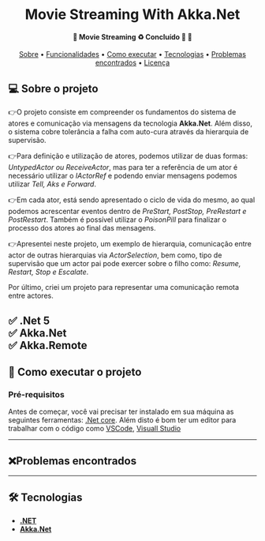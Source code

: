 <h1 align="center">
  Movie Streaming With Akka.Net
</h1>

<h4 align="center">
	🚧  Movie Streaming ♻️ Concluído 🚀 🚧
</h4>

<p align="center">
 <a href="#-sobre-o-projeto">Sobre</a> •
 <a href="#-funcionalidades">Funcionalidades</a> •
 <a href="#-como-executar-o-projeto">Como executar</a> •
 <a href="#-tecnologias">Tecnologias</a> •
 <a href="#-problemas-encontrados">Problemas encontrados</a> •
 <a href="#user-content--licença">Licença</a>
</p>

## 💻 Sobre o projeto

👉O projeto consiste em compreender os fundamentos do sistema de atores e comunicação via mensagens da tecnologia <strong>Akka.Net</strong>. Além disso, o sistema cobre tolerância a falha com auto-cura através da hierarquia de supervisão.

👉Para definição e utilização de atores, podemos utilizar de duas formas: <i>UntypedActor ou ReceiveActor</i>, mas para ter a referência de um ator é necessário utilizar o <i>IActorRef</i> e podendo enviar mensagens podemos utilizar <i>Tell, Aks e Forward</i>.

👉Em cada ator, está sendo apresentado o ciclo de vida do mesmo, ao qual podemos acrescentar eventos dentro de <i>PreStart, PostStop, PreRestart e PostRestart</i>. Também é possível utilizar o <i>PoisonPill</i> para finalizar o processo dos atores ao final das mensagens.

👉Apresentei neste projeto, um exemplo de hierarquia, comunicação entre actor de outras hierarquias via <i>ActorSelection</i>, bem como, tipo de supervisão que um actor pai pode exercer sobre o filho como: <i>Resume, Restart, Stop e Escalate</i>.

Por último, criei um projeto para representar uma comunicação remota entre actores.


✅ .Net 5 <br/>
✅ Akka.Net <br/>
✅ Akka.Remote <br/>
---

## 🚀 Como executar o projeto

### Pré-requisitos

Antes de começar, você vai precisar ter instalado em sua máquina as seguintes ferramentas:
 [.Net core](https://dotnet.microsoft.com/en-us/download/dotnet/5.0).
Além disto é bom ter um editor para trabalhar com o código como [VSCode](https://code.visualstudio.com/), [Visuall Studio](https://visualstudio.microsoft.com/pt-br/downloads/)


---

## ❌Problemas encontrados

 
---

## 🛠 Tecnologias

- **[.NET](https://dotnet.microsoft.com/en-us/)**
- **[Akka.Net](https://getakka.net/)**






